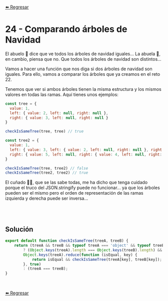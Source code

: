 [⬅️ Regresar](https://github.com/cosmoart/adventJS)

# 24 - Comparando árboles de Navidad

El abuelo 👴 dice que ve todos los árboles de navidad iguales... La abuela 👵, en cambio, piensa que no. Que todos los árboles de navidad son distintos...

Vamos a hacer una función que nos diga si dos árboles de navidad son iguales. Para ello, vamos a comparar los árboles que ya creamos en el reto 22.

Tenemos que ver si ambos árboles tienen la misma estructura y los mismos valores en todas las ramas. Aquí tienes unos ejemplos:

```js
const tree = {
  value: 1,
  left: { value: 2, left: null, right: null },
  right: { value: 3, left: null, right: null }
}

checkIsSameTree(tree, tree) // true

const tree2 = {
  value: 1,
  left: { value: 3, left: { value: 2, left: null, right: null }, right: null },
  right: { value: 5, left: null, right: { value: 4, left: null, right: null } }
}

checkIsSameTree(tree, tree2) // false
checkIsSameTree(tree2, tree2) // true
```

El cuñado 🦹‍♂️, que se las sabe todas, me ha dicho que tenga cuidado porque el truco del JSON.stringify puede no funcionar... ya que los árboles pueden ser el mismo pero el orden de representación de las ramas izquierda y derecha puede ser inversa...

<br/>
<br/>

## Solución

```js
export default function checkIsSameTree(treeA, treeB) {
	return (treeA && treeB && typeof treeA === 'object' && typeof treeB === 'object')
		? (Object.keys(treeA).length === Object.keys(treeB).length) &&
		Object.keys(treeA).reduce(function (isEqual, key) {
			return isEqual && checkIsSameTree(treeA[key], treeB[key]);
		}, true)
		: (treeA === treeB);
}
```

<br />

[⬅️ Regresar](ttps://github.com/cosmoart/adventJS)
